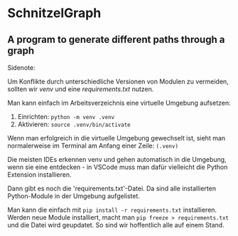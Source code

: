 # SchnitzelGraph
A program to generate different paths through a graph
---
Sidenote:

Um Konflikte durch unterschiedliche Versionen von Modulen zu vermeiden, sollten wir *venv* und eine *requirements.txt* nutzen.

Man kann einfach im Arbeitsverzeichnis eine virtuelle Umgebung aufsetzen:

1. Einrichten: `python -m venv .venv`
2. Aktivieren: `source .venv/bin/activate`

Wenn man erfolgreich in die virtuelle Umgebung gewechselt ist, sieht man normalerweise im Terminal am Anfang einer Zeile: `(.venv)`

Die meisten IDEs erkennen venv und gehen automatisch in die Umgebung, wenn sie eine entdecken - in VSCode muss man dafür vielleicht die Python Extension installieren.

Dann gibt es noch die 'requirements.txt'-Datei. Da sind alle installierten Python-Module in der Umgebung aufgelistet. 

Man kann die einfach mit `pip install -r requirements.txt` installieren.
Werden neue Module installiert, macht man `pip freeze > requirements.txt` und die Datei wird geupdatet.
So sind wir hoffentlich alle auf einem Stand.


